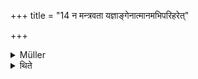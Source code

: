 +++
title = "14 न मन्त्रवता यज्ञाङ्गेनात्मानमभिपरिहरेत्"

+++

<details><summary>Müller</summary>

After a sacrificial object has been hallowed by a Mantra, the priest should not toss it about.
</details>

<details><summary>थिते</summary>

न मन्त्रवता यज्ञाङ्गेनात्मानमभिपरिहरेत् १४
</details>

